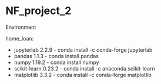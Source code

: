 # NF_project_2

Environment

home_loan:

+ jupyterlab 2.2.9 - conda install -c conda-forge jupyterlab
+ pandas 1.1.3 - conda install pandas
+ numpy 1.19.2 - conda install numpy
+ scikit-learn 0.23.2 - conda install -c anaconda scikit-learn
+ matplotlib 3.3.2 - conda install -c conda-forge matplotlib